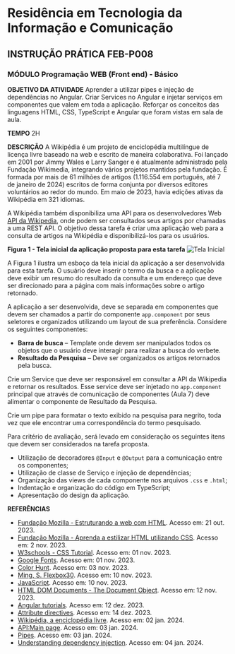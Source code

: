 # Residência em Tecnologia da Informação e Comunicação

## INSTRUÇÃO PRÁTICA FEB-P008
### MÓDULO Programação WEB (Front end) - Básico

**OBJETIVO DA ATIVIDADE**
Aprender a utilizar pipes e injeção de dependências no Angular. Criar Services no Angular e injetar serviços em componentes que valem em toda a aplicação. Reforçar os conceitos das linguagens HTML, CSS, TypeScript e Angular que foram vistas em sala de aula.

**TEMPO**
2H

**DESCRIÇÃO**
A Wikipédia é um projeto de enciclopédia multilíngue de licença livre baseado na web e escrito de maneira colaborativa. Foi lançado em 2001 por Jimmy Wales e Larry Sanger e é atualmente administrado pela Fundação Wikimedia, integrando vários projetos mantidos pela fundação. É formada por mais de 61 milhões de artigos (1.116.554 em português, até 7 de janeiro de 2024) escritos de forma conjunta por diversos editores voluntários ao redor do mundo. Em maio de 2023, havia edições ativas da Wikipédia em 321 idiomas.

A Wikipédia também disponibiliza uma API para os desenvolvedores Web [API da Wikipedia](https://www.mediawiki.org/wiki/API:Main_page), onde podem ser consultados seus artigos por chamadas a uma REST API. O objetivo dessa tarefa é criar uma aplicação web para a consulta de artigos na Wikipédia e disponibilizá-los para os usuários.

**Figura 1 - Tela inicial da aplicação proposta para esta tarefa**
![Tela Inicial](link_para_imagem)

A Figura 1 ilustra um esboço da tela inicial da aplicação a ser desenvolvida para esta tarefa. O usuário deve inserir o termo da busca e a aplicação deve exibir um resumo do resultado da consulta e um endereço que deve ser direcionado para a página com mais informações sobre o artigo retornado.

A aplicação a ser desenvolvida, deve se separada em componentes que devem ser chamados a partir do componente `app.component` por seus seletores e organizados utilizando um layout de sua preferência. Considere os seguintes componentes:
- **Barra de busca** – Template onde devem ser manipulados todos os objetos que o usuário deve interagir para realizar a busca do verbete.
- **Resultado da Pesquisa** – Deve ser organizados os artigos retornados pela busca.

Crie um Service que deve ser responsável em consultar a API da Wikipedia e retornar os resultados. Esse service deve ser injetado no `app.component` principal que através de comunicação de componentes (Aula 7) deve alimentar o componente de Resultado da Pesquisa.

Crie um pipe para formatar o texto exibido na pesquisa para negrito, toda vez que ele encontrar uma correspondência do termo pesquisado.

Para critério de avaliação, será levado em consideração os seguintes itens que devem ser considerados na tarefa proposta.
- Utilização de decoradores `@Input` e `@Output` para a comunicação entre os componentes;
- Utilização de classe de Serviço e injeção de dependências;
- Organização das views de cada componente nos arquivos `.css` e `.html`;
- Indentação e organização do código em TypeScript;
- Apresentação do design da aplicação.

**REFERÊNCIAS**
- [Fundação Mozilla - Estruturando a web com HTML](https://developer.mozilla.org/pt-BR/docs/Learn/HTML). Acesso em: 21 out. 2023.
- [Fundação Mozilla - Aprenda a estilizar HTML utilizando CSS](https://www.w3schools.com/css/default.asp). Acesso em: 2 nov. 2023.
- [W3schools - CSS Tutorial](https://www.w3schools.com/css/default.asp). Acesso em: 01 nov. 2023.
- [Google Fonts](https://fonts.google.com/). Acesso em: 01 nov. 2023.
- [Color Hunt](https://colorhunt.co/). Acesso em: 03 nov. 2023.
- [Ming, S. Flexbox30](https://www.samanthaming.com/flexbox30/). Acesso em: 10 nov. 2023.
- [JavaScript](https://developer.mozilla.org/pt-BR/docs/Learn/JavaScript). Acesso em: 10 nov. 2023.
- [HTML DOM Documents - The Document Object](https://www.w3schools.com/jsrEF/dom_obj_document.asp). Acesso em: 12 nov. 2023.
- [Angular tutorials](https://angular.io/tutorial). Acesso em: 12 dez. 2023.
- [Attribute directives](https://angular.io/guide/attribute-directives). Acesso em: 14 dez. 2023.
- [Wikipédia, a enciclopédia livre](https://pt.wikipedia.org/wiki/Wikip%C3%A9dia). Acesso em: 02 jan. 2024.
- [API:Main page](https://www.mediawiki.org/wiki/API:Main_page). Acesso em: 03 jan. 2024.
- [Pipes](https://angular.io/api/common/CommonModule#pipes). Acesso em: 03 jan. 2024.
- [Understanding dependency injection](https://angular.io/guide/dependency-injection#understanding-dependency-injection). Acesso em: 04 jan. 2024.
